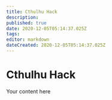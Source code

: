 ```yaml
---
title: Cthulhu Hack
description: 
published: true
date: 2020-12-05T05:14:37.025Z
tags: 
editor: markdown
dateCreated: 2020-12-05T05:14:37.025Z
---
```


# Cthulhu Hack
Your content here